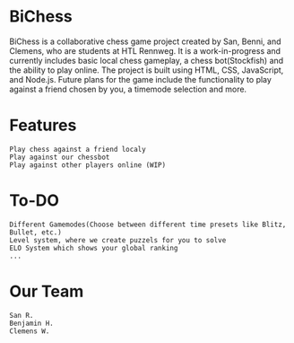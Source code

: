 # BiChess



BiChess is a collaborative chess game project created by San, Benni, and Clemens, who are students at HTL Rennweg. It is a work-in-progress and currently includes basic local chess gameplay, a chess bot(Stockfish) and the ability to play online. The project is built using HTML, CSS, JavaScript, and Node.js. Future plans for the game include the functionality to play against a friend chosen by you, a timemode selection and more.



# Features

    Play chess against a friend localy
    Play against our chessbot
    Play against other players online (WIP)
   
    
# To-DO
    Different Gamemodes(Choose between different time presets like Blitz, Bullet, etc.)
    Level system, where we create puzzels for you to solve
    ELO System which shows your global ranking
    ...
  
    
# Our Team
    San R.
    Benjamin H.
    Clemens W.
